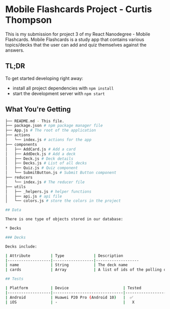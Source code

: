 # Mobile Flashcards Project - Curtis Thompson

This is my submission for project 3 of my React Nanodegree - Mobile Flashcards. Mobile Flashcards is a study app that contains various topics/decks that the user can add and quiz themselves against the answers.

## TL;DR

To get started developing right away:

- install all project dependencies with `npm install`
- start the development server with `npm start`

## What You're Getting

```bash
├── README.md - This file.
├── package.json # npm package manager file
├── App.js # The root of the application
├── actions
│   └── index.js # actions for the app
├── components
│   ├── AddCard.js # Add a card
│   ├── AddDeck.js # Add a deck
│   ├── Deck.js # Deck details
│   ├── Decks.js # List of all decks
│   ├── Quiz.js # Quiz component
│   └── SubmitButton.js # Submit Button component
├── reducers
│   └── index.js # The reducer file
├── utils
│   ├── _helpers.js # helper functions
│   ├── api.js # api file
│   └── colors.js # store the colors in the project

## Data

There is one type of objects stored in our database:

* Decks

### Decks

Decks include:

| Attribute         | Type             | Description
|-------------------|------------------|-------------------
| name              | String           | The deck name
| cards             | Array            | A list of ids of the polling questions this user created

## Tests

| Platform          | Device                        | Tested
|-------------------|-------------------------------|-------------------
| Android           | Huawei P20 Pro (Android 10)   |  ✅
| iOS               | -                             |   X
```
